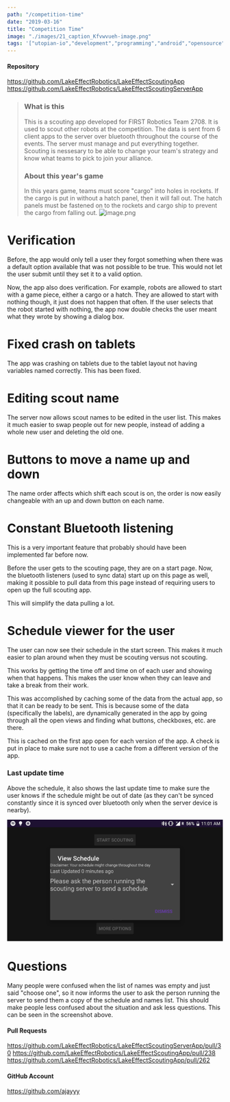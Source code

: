 ```yaml
---
path: "/competition-time"
date: "2019-03-16"
title: "Competition Time"
image: "./images/21_caption_Kfvwvueh-image.png"
tags: '["utopian-io","development","programming","android","opensource"]'
---
```


#### Repository
https://github.com/LakeEffectRobotics/LakeEffectScoutingApp
https://github.com/LakeEffectRobotics/LakeEffectScoutingServerApp

> ### What is this
> This is a scouting app developed for FIRST Robotics Team 2708. It is used to scout other robots at the competition. The data is sent from 6 client apps to the server over bluetooth throughout the course of the events. The server must manage and put everything together. Scouting is nessesary to be able to change your team's strategy and know what teams to pick to join your alliance.
 >### About this year's game
> In this years game, teams must score "cargo" into holes in rockets. If the cargo is put in without a hatch panel, then it will fall out. The hatch panels must be fastened on to the rockets and cargo ship to prevent the cargo from falling out.
> ![image.png](https://files.steempeak.com/file/steempeak/ajayyy/Kfvwvueh-image.png)

# Verification

Before, the app would only tell a user they forgot something when there was a default option available that was not possible to be true. This would not let the user submit until they set it to a valid option.

Now, the app also does verification. For example, robots are allowed to start with a game piece, either a cargo or a hatch. They are allowed to start with nothing though, it just does not happen that often. If the user selects that the robot started with nothing, the app now double checks the user meant what they wrote by showing a dialog box.

# Fixed crash on tablets

The app was crashing on tablets due to the tablet layout not having variables named correctly. This has been fixed.

# Editing scout name

The server now allows scout names to be edited in the user list. This makes it much easier to swap people out for new people, instead of adding a whole new user and deleting the old one.

# Buttons to move a name up and down

The name order affects which shift each scout is on, the order is now easily changeable with an up and down button on each name.

# Constant Bluetooth listening

This is a very important feature that probably should have been implemented far before now.

Before the user gets to the scouting page, they are on a start page. Now, the bluetooth listeners (used to sync data) start up on this page as well, making it possible to pull data from this page instead of requiring users to open up the full scouting app.

This will simplify the data pulling a lot.

# Schedule viewer for the user

The user can now see their schedule in the start screen. This makes it much easier to plan around when they must be scouting versus not scouting.

This works by getting the time off and time on of each user and showing when that happens. This makes the user know when they can leave and take a break from their work.

This was accomplished by caching some of the data from the actual app, so that it can be ready to be sent. This is because some of the data (specifically the labels), are dynamically generated in the app by going through all the open views and finding what buttons, checkboxes, etc. are there.

This is cached on the first app open for each version of the app. A check is put in place to make sure not to use a cache from a different version of the app.

### Last update time

Above the schedule, it also shows the last update time to make sure the user knows if the schedule might be out of date (as they can't be synced constantly since it is synced over bluetooth only when the server device is nearby).

![image.png](./images/rJc4obkc-image.png)

# Questions

Many people were confused when the list of names was empty and just said "choose one", so it now informs the user to ask the person running the server to send them a copy of the schedule and names list. This should make people less confused about the situation and ask less questions. This can be seen in the screenshot above.

#### Pull Requests
https://github.com/LakeEffectRobotics/LakeEffectScoutingServerApp/pull/30
https://github.com/LakeEffectRobotics/LakeEffectScoutingApp/pull/238
https://github.com/LakeEffectRobotics/LakeEffectScoutingApp/pull/262

#### GitHub Account
https://github.com/ajayyy